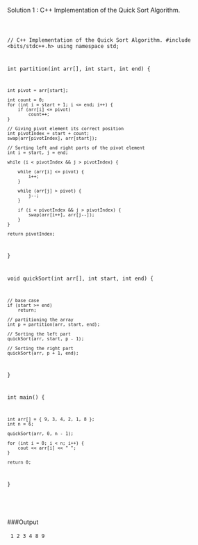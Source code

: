 Solution 1 : C++ Implementation of the Quick Sort Algorithm.

<Code language="cpp">

// C++ Implementation of the Quick Sort Algorithm.
#include <bits/stdc++.h>
using namespace std;

int partition(int arr[], int start, int end)
{

	int pivot = arr[start];

	int count = 0;
	for (int i = start + 1; i <= end; i++) {
		if (arr[i] <= pivot)
			count++;
	}

	// Giving pivot element its correct position
	int pivotIndex = start + count;
	swap(arr[pivotIndex], arr[start]);

	// Sorting left and right parts of the pivot element
	int i = start, j = end;

	while (i < pivotIndex && j > pivotIndex) {

		while (arr[i] <= pivot) {
			i++;
		}

		while (arr[j] > pivot) {
			j--;
		}

		if (i < pivotIndex && j > pivotIndex) {
			swap(arr[i++], arr[j--]);
		}
	}

	return pivotIndex;
}

void quickSort(int arr[], int start, int end)
{

	// base case
	if (start >= end)
		return;

	// partitioning the array
	int p = partition(arr, start, end);

	// Sorting the left part
	quickSort(arr, start, p - 1);

	// Sorting the right part
	quickSort(arr, p + 1, end);
}

int main()
{

	int arr[] = { 9, 3, 4, 2, 1, 8 };
	int n = 6;

	quickSort(arr, 0, n - 1);

	for (int i = 0; i < n; i++) {
		cout << arr[i] << " ";
	}

	return 0;
}


</Code><br/>

###Output<br/><br/>
<Code language="cpp">
1 2 3 4 8 9 
</Code><br/><br/>